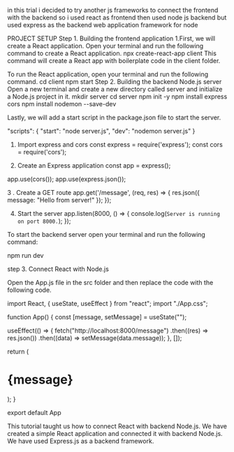 in this trial i decided to try another js frameworks to connect the frontend with the backend 
so i used react as frontend then used node js backend but used express as the backend web application framework for node

PROJECT SETUP 
 Step 1. Building the frontend application
1.First, we will create a React application. Open your terminal and run the following command to create a React application.
    npx create-react-app client
This command will create a React app with boilerplate code in the client folder.

To run the React application, open your terminal and run the following command.
    cd client
    npm start
Step 2. Building the backend Node.js server
Open a new terminal and create a new directory called server and initialize a Node.js project in it.
    mkdir server
    cd server
    npm init -y
    npm install express cors
    npm install nodemon --save-dev
    
Lastly, we will add a start script in the package.json file to start the server.

"scripts": {
    "start": "node server.js",
    "dev": "nodemon server.js"
}

1. Import express and cors
const express = require('express');
const cors = require('cors');

2. Create an Express application
const app = express();

app.use(cors());
app.use(express.json());

3 . Create a GET route
app.get('/message', (req, res) => {
    res.json({ message: "Hello from server!" });
});

4. Start the server
app.listen(8000, () => {
  console.log(`Server is running on port 8000.`);
});

To start the backend server open your terminal and run the following command:

npm run dev

step 3. Connect React with Node.js

Open the App.js file in the src folder and then replace the code with the following code.

import React, { useState, useEffect } from "react";
import "./App.css";

function App() {
  const [message, setMessage] = useState("");

  useEffect(() => {
    fetch("http://localhost:8000/message")
      .then((res) => res.json())
      .then((data) => setMessage(data.message));
  }, []);

  return (
    <div className="App">
      <h1>{message}</h1>
    </div>
  );
}

export default App

This tutorial taught us how to connect React with backend Node.js. We have created a simple React application and connected it with backend Node.js. We have used Express.js as a backend framework.
